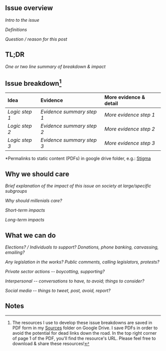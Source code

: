 Issue overview
-

*Intro to the issue*

*Definitions*

*Question / reason for this post*

TL;DR
-

*One or two line summary of breakdown & impact*

Issue breakdown[^1]
-

| Idea  | Evidence | More evidence & detail |
| :---           | :---           | :--- |
| *Logic step 1*  | *Evidence summary step 1*  | *More evidence step 1* |
| *Logic step 2*  | *Evidence summary step 2*  | *More evidence step 2* |
| *Logic step 3*  | *Evidence summary step 3*  | *More evidence step 3* |

*Permalinks to static content (PDFs) in google drive folder, e.g.:
[Stigma](https://drive.google.com/open?id=1dEK6VvSY-27L61MC_iEAonExqRo60q0e)

Why we should care
-

*Brief explanation of the impact of this issue on society at large/specific subgroups*

*Why should millenials care?*

*Short-term impacts*

*Long-term impacts*

What we can do
-

*Elections? / Individuals to support? Donations, phone banking, canvassing, emailing?*

*Any legislation in the works? Public comments, calling legislators, protests?*

*Private sector actions -- boycotting, supporting?*

*Interpersonal -- conversations to have, to avoid; things to consider?*

*Social media -- things to tweet, post, avoid, report?*

Notes
- 

[^1]: The resources I use to develop these issue breakdowns are saved in PDF form in my [Sources](https://drive.google.com/open?id=1sILYzCXlqDw85Xy32z09_suQN8owSwi3) folder on Google Drive. I save PDFs in order to avoid the potential for dead links down the road. In the top right corner of page 1 of the PDF, you'll find the resource's URL. Please feel free to download & share these resources!
